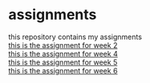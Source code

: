 # assignments
this repository contains my assignments<br>
[this is the assignment for week 2](https://github.com/Maxthissen/assignments/blob/master/Assignment_week_2.ipynb)<br>
[this is the assignment for week 4](https://github.com/Maxthissen/assignments/blob/master/Assignment_week_4.ipynb)<br>
[this is the assignment for week 5](https://github.com/Maxthissen/assignments/blob/master/Assignment_week_5.ipynb)<br>
[this is the assignment for week 6](https://github.com/Maxthissen/assignments/blob/master/assignment4.ipynb)<br>
